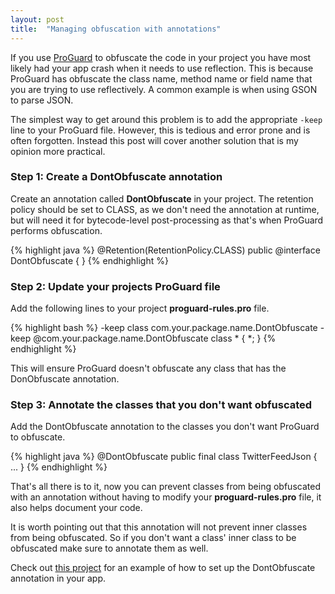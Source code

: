 ```yaml
---
layout: post
title:  "Managing obfuscation with annotations"
---
```

If you use [ProGuard] to obfuscate the code in your project you have most likely had your app crash when it needs to use reflection. This is because ProGuard has obfuscate the class name, method name or field name that you are trying to use reflectively. A common example is when using GSON to parse JSON.

The simplest way to get around this problem is to add the appropriate `-keep` line to your ProGuard file. However, this is tedious and error prone and is often forgotten.  Instead this post will cover another solution that is my opinion more practical.

<!--more-->

### Step 1: Create a DontObfuscate annotation
Create an annotation called **DontObfuscate** in your project. The retention policy should be set to CLASS, as we don't need the annotation at runtime, but will need it for bytecode-level post-processing as that's when ProGuard performs obfuscation.

{% highlight java %}
@Retention(RetentionPolicy.CLASS)
public @interface DontObfuscate {
}
{% endhighlight %}

### Step 2: Update your projects ProGuard file
Add the following lines to your project **proguard-rules.pro** file.

{% highlight bash %}
-keep class com.your.package.name.DontObfuscate
-keep @com.your.package.name.DontObfuscate class * { *; }
{% endhighlight %}

This will ensure ProGuard doesn't obfuscate any class that has the DonObfuscate annotation. 

### Step 3: Annotate the classes that you don't want obfuscated
Add the DontObfuscate annotation to the classes you don't want ProGuard to obfuscate.

{% highlight java %}
@DontObfuscate
public final class TwitterFeedJson {
		...
}
{% endhighlight %}

That's all there is to it, now you can prevent classes from being obfuscated with an annotation without having to modify your **proguard-rules.pro** file, it also helps document your code. 

It is worth pointing out that this annotation will not prevent inner classes from being obfuscated. So if you don't want a class' inner class to be obfuscated make sure to annotate them as well.

Check out [this project] for an example of how to set up the DontObfuscate annotation in your app.

[this project]: https://github.com/andersmurphy/demo-app/commit/5a89952a4d6cd7bf2ca7119b8468b763fe9ead87
[ProGuard]: http://proguard.sourceforge.net/
